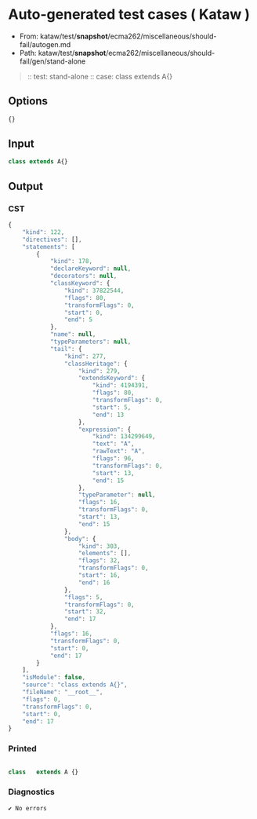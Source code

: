 # Auto-generated test cases ( Kataw )
- From: kataw/test/__snapshot__/ecma262/miscellaneous/should-fail/autogen.md
- Path: kataw/test/__snapshot__/ecma262/miscellaneous/should-fail/gen/stand-alone
> :: test: stand-alone
> :: case: class extends A{}
## Options

`````js
{}
`````
## Input

`````js
class extends A{}
`````
## Output

### CST

```javascript
{
    "kind": 122,
    "directives": [],
    "statements": [
        {
            "kind": 178,
            "declareKeyword": null,
            "decorators": null,
            "classKeyword": {
                "kind": 37822544,
                "flags": 80,
                "transformFlags": 0,
                "start": 0,
                "end": 5
            },
            "name": null,
            "typeParameters": null,
            "tail": {
                "kind": 277,
                "classHeritage": {
                    "kind": 279,
                    "extendsKeyword": {
                        "kind": 4194391,
                        "flags": 80,
                        "transformFlags": 0,
                        "start": 5,
                        "end": 13
                    },
                    "expression": {
                        "kind": 134299649,
                        "text": "A",
                        "rawText": "A",
                        "flags": 96,
                        "transformFlags": 0,
                        "start": 13,
                        "end": 15
                    },
                    "typeParameter": null,
                    "flags": 16,
                    "transformFlags": 0,
                    "start": 13,
                    "end": 15
                },
                "body": {
                    "kind": 303,
                    "elements": [],
                    "flags": 32,
                    "transformFlags": 0,
                    "start": 16,
                    "end": 16
                },
                "flags": 5,
                "transformFlags": 0,
                "start": 32,
                "end": 17
            },
            "flags": 16,
            "transformFlags": 0,
            "start": 0,
            "end": 17
        }
    ],
    "isModule": false,
    "source": "class extends A{}",
    "fileName": "__root__",
    "flags": 0,
    "transformFlags": 0,
    "start": 0,
    "end": 17
}
```

### Printed

```javascript

class   extends A {}
```

### Diagnostics

```javascript
✔ No errors
```


